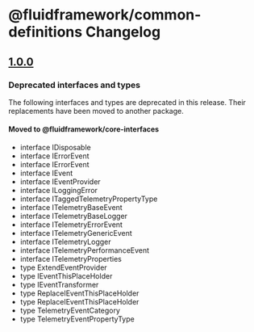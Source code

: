# @fluidframework/common-definitions Changelog

## [1.0.0](https://github.com/microsoft/FluidFramework/releases/tag/common-definitions_v1.0.0)

### Deprecated interfaces and types

The following interfaces and types are deprecated in this release. Their replacements have been moved to another package.

#### Moved to @fluidframework/core-interfaces

-   interface IDisposable
-   interface IErrorEvent
-   interface IErrorEvent
-   interface IEvent
-   interface IEventProvider
-   interface ILoggingError
-   interface ITaggedTelemetryPropertyType
-   interface ITelemetryBaseEvent
-   interface ITelemetryBaseLogger
-   interface ITelemetryErrorEvent
-   interface ITelemetryGenericEvent
-   interface ITelemetryLogger
-   interface ITelemetryPerformanceEvent
-   interface ITelemetryProperties
-   type ExtendEventProvider
-   type IEventThisPlaceHolder
-   type IEventTransformer
-   type ReplaceIEventThisPlaceHolder
-   type ReplaceIEventThisPlaceHolder
-   type TelemetryEventCategory
-   type TelemetryEventPropertyType
